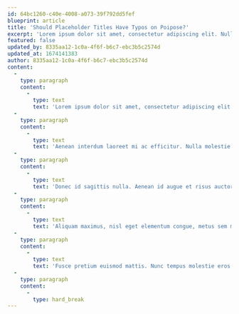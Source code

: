 ```yaml
---
id: 64bc1260-c40e-4008-a073-39f792dd5fef
blueprint: article
title: 'Should Placeholder Titles Have Typos on Poipose?'
excerpt: 'Lorem ipsum dolor sit amet, consectetur adipiscing elit. Nulla purus augue, egestas ac sodales eget, scelerisque eu libero. Curabitur at massa velit. Ut a arcu eget metus volutpat consectetur sed ut mi.'
featured: false
updated_by: 8335aa12-1c0a-4f6f-b6c7-ebc3b5c2574d
updated_at: 1674141383
author: 8335aa12-1c0a-4f6f-b6c7-ebc3b5c2574d
content:
  -
    type: paragraph
    content:
      -
        type: text
        text: 'Lorem ipsum dolor sit amet, consectetur adipiscing elit. Nulla purus augue, egestas ac sodales eget, scelerisque eu libero. Curabitur at massa velit. Ut a arcu eget metus volutpat consectetur sed ut mi. Maecenas vitae consectetur erat. Integer ullamcorper elit elit, nec consequat nibh tempus at. Aliquam in dolor quam. Sed sollicitudin dui non magna euismod, eu dignissim mi dapibus. Praesent et nunc a sem dictum finibus eu ac urna. Suspendisse bibendum convallis tincidunt. Nunc laoreet est eu scelerisque tincidunt. Nullam tincidunt fermentum ex ac volutpat. Aliquam ut sagittis velit, a venenatis felis. Aenean tristique, nulla a feugiat auctor, libero lorem cursus augue, eu aliquet quam risus ut nulla. Integer odio ligula, tincidunt quis augue fringilla, ornare venenatis nulla. Praesent quis sodales urna. Pellentesque posuere ultricies neque molestie hendrerit.'
  -
    type: paragraph
    content:
      -
        type: text
        text: 'Aenean interdum laoreet mi ac efficitur. Nulla molestie maximus dui, a hendrerit augue aliquet sed. Sed a pellentesque velit. Donec ornare facilisis magna tempus efficitur. Fusce tincidunt felis risus, ac tristique orci molestie in. Sed interdum dolor a congue pellentesque. Sed ullamcorper odio augue, ut elementum justo tincidunt vel. Phasellus non mollis purus. Aliquam luctus felis et leo placerat auctor vel vitae nisl. Integer eu lacinia quam. Donec sagittis rhoncus ipsum eu pharetra. Mauris sit amet hendrerit dolor. Vestibulum a erat diam. Nullam hendrerit nibh leo, non sodales nisl scelerisque et. Proin condimentum, odio in fermentum blandit, magna lacus ultrices ipsum, vitae blandit erat orci sit amet dui. Praesent vel tempus magna.'
  -
    type: paragraph
    content:
      -
        type: text
        text: 'Donec id sagittis nulla. Aenean id augue et risus auctor euismod. Donec auctor, orci at laoreet pretium, eros odio commodo turpis, sed porta nisi urna quis turpis. Etiam eu ex metus. Vivamus lacus lorem, pharetra sit amet iaculis vel, tempus et libero. Pellentesque habitant morbi tristique senectus et netus et malesuada fames ac turpis egestas. Pellentesque imperdiet elementum lacinia. Curabitur varius purus nec lectus semper sodales.'
  -
    type: paragraph
    content:
      -
        type: text
        text: 'Aliquam maximus, nisl eget elementum congue, metus sem mollis tortor, vel mollis tortor nisl vehicula risus. Proin fringilla gravida nibh, sit amet placerat metus. Vestibulum ante ipsum primis in faucibus orci luctus et ultrices posuere cubilia curae; Etiam faucibus nec erat vitae dictum. Fusce dapibus semper odio quis porttitor. Aenean blandit viverra sapien sed eleifend. In facilisis venenatis lorem, non congue nisl porta id. In molestie vehicula tellus, at condimentum sem porttitor sit amet. Fusce in porttitor odio. Mauris hendrerit ex non augue pharetra, et condimentum orci luctus. Proin massa nisl, suscipit quis mi sit amet, mollis porta nulla.'
  -
    type: paragraph
    content:
      -
        type: text
        text: 'Fusce pretium euismod mattis. Nunc tempus molestie eros ultrices iaculis. Nam mattis imperdiet facilisis. Sed rutrum malesuada tellus vitae faucibus. Aliquam non iaculis lacus, a pharetra arcu. Suspendisse imperdiet mi eget congue blandit. Nullam lectus dui, gravida et nisl vitae, tincidunt molestie ante.'
  -
    type: paragraph
    content:
      -
        type: hard_break
---
```

